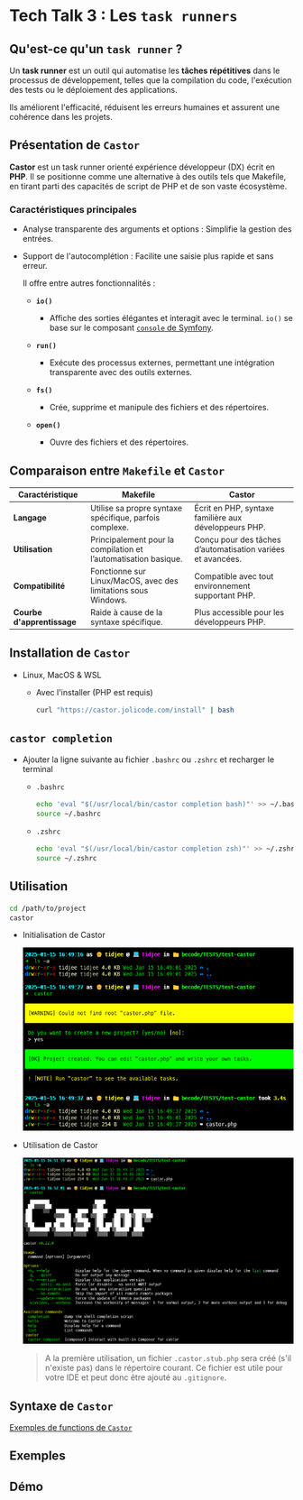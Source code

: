 # Tech Talk 3 : Les `task runners`

## Qu'est-ce qu'un `task runner` ?

Un **task runner** est un outil qui automatise les **tâches répétitives** dans le processus de développement, telles que la compilation du code, l'exécution des tests ou le déploiement des applications.

Ils améliorent l'efficacité, réduisent les erreurs humaines et assurent une cohérence dans les projets.

## Présentation de `Castor`

**Castor** est un task runner orienté expérience développeur (DX) écrit en **PHP**. Il se positionne comme une alternative à des outils tels que Makefile, en tirant parti des capacités de script de PHP et de son vaste écosystème.

### Caractéristiques principales

- Analyse transparente des arguments et options : Simplifie la gestion des entrées.

- Support de l'autocomplétion : Facilite une saisie plus rapide et sans erreur.

  Il offre entre autres fonctionnalités :

  - **`io()`**

    - Affiche des sorties élégantes et interagit avec le terminal.
      `io()` se base sur le composant [`console` de Symfony](https://symfony.com/doc/current/console.html).

  - **`run()`**

    - Exécute des processus externes, permettant une intégration transparente avec des outils externes.

  - **`fs()`**

    - Crée, supprime et manipule des fichiers et des répertoires.

  - **`open()`**

    - Ouvre des fichiers et des répertoires.

## Comparaison entre `Makefile` et `Castor`

| **Caractéristique**        | **Makefile**                                                    | **Castor**                                                  |
| -------------------------- | --------------------------------------------------------------- | ----------------------------------------------------------- |
| **Langage**                | Utilise sa propre syntaxe spécifique, parfois complexe.         | Écrit en PHP, syntaxe familière aux développeurs PHP.       |
| **Utilisation**            | Principalement pour la compilation et l’automatisation basique. | Conçu pour des tâches d’automatisation variées et avancées. |
| **Compatibilité**          | Fonctionne sur Linux/MacOS, avec des limitations sous Windows.  | Compatible avec tout environnement supportant PHP.          |
| **Courbe d'apprentissage** | Raide à cause de la syntaxe spécifique.                         | Plus accessible pour les développeurs PHP.                  |

## Installation de `Castor`

- Linux, MacOS & WSL

  - Avec l'installer (PHP est requis)

    ```bash
    curl "https://castor.jolicode.com/install" | bash
    ```

## `castor completion`

- Ajouter la ligne suivante au fichier `.bashrc` ou `.zshrc` et recharger le terminal

  - `.bashrc`

    ```bash
    echo 'eval "$(/usr/local/bin/castor completion bash)"' >> ~/.bashrc
    source ~/.bashrc
    ```

  - `.zshrc`

    ```bash
    echo 'eval "$(/usr/local/bin/castor completion zsh)"' >> ~/.zshrc
    source ~/.zshrc
    ```

## Utilisation

```bash
cd /path/to/project
castor
```

- Initialisation de Castor

  ![castor](assets/new-castor.png)

- Utilisation de Castor

  ![castor](assets/existing-castor.png)

  > A la première utilisation, un fichier `.castor.stub.php` sera créé (s'il n'existe pas) dans le répertoire courant.
  > Ce fichier est utile pour votre IDE et peut donc être ajouté au `.gitignore`.

## Syntaxe de `Castor`

[Exemples de functions de `Castor`](examples.md)

## Exemples

## Démo
